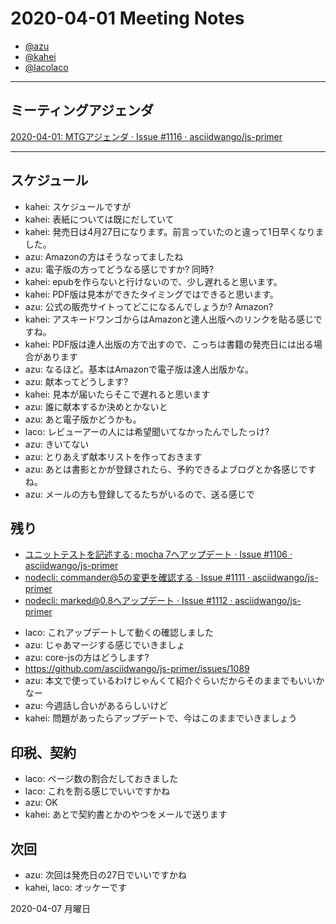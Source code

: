 # 2020-04-01 Meeting Notes

- [@azu](https://github.com/azu)
- [@kahei](https://github.com/kahei)
- [@lacolaco](https://github.com/lacolaco)

----

## ミーティングアジェンダ

[2020-04-01: MTGアジェンダ · Issue #1116 · asciidwango/js-primer](https://github.com/asciidwango/js-primer/issues/1116)

----

## スケジュール

- kahei: スケジュールですが
- kahei: 表紙については既にだしていて
- kahei: 発売日は4月27日になります。前言っていたのと違って1日早くなりました。
- azu: Amazonの方はそうなってましたね
- azu: 電子版の方ってどうなる感じですか? 同時?
- kahei: epubを作らないと行けないので、少し遅れると思います。
- kahei: PDF版は見本ができたタイミングではできると思います。
- azu: 公式の販売サイトってどこになるんでしょうか? Amazon?
- kahei: アスキードワンゴからはAmazonと達人出版へのリンクを貼る感じですね。
- kahei: PDF版は達人出版の方で出すので、こっちは書籍の発売日には出る場合があります
- azu: なるほど。基本はAmazonで電子版は達人出版かな。
- azu: 献本ってどうします?
- kahei: 見本が届いたらそこで遅れると思います
- azu: 誰に献本するか決めとかないと
- azu: あと電子版かどうかも。
- laco: レビューアーの人には希望聞いてなかったんでしたっけ?
- azu: きいてない
- azu: とりあえず献本リストを作っておきます
- azu: あとは書影とかが登録されたら、予約できるよブログとか各感じですね。
- azu: メールの方も登録してるたちがいるので、送る感じで

## 残り

* [ユニットテストを記述する: mocha 7へアップデート · Issue #1106 · asciidwango/js-primer](https://github.com/asciidwango/js-primer/issues/1106)
* [nodecli: commander@5の変更を確認する · Issue #1111 · asciidwango/js-primer](https://github.com/asciidwango/js-primer/issues/1111)
* [nodecli: marked@0.8へアップデート · Issue #1112 · asciidwango/js-primer](https://github.com/asciidwango/js-primer/issues/1112)
- laco: これアップデートして動くの確認しました
- azu: じゃあマージする感じでいきましょ
- azu: core-jsの方はどうします?
- https://github.com/asciidwango/js-primer/issues/1089
- azu: 本文で使っているわけじゃんくて紹介ぐらいだからそのままでもいいかなー
- azu: 今週話し合いがあるらしいけど
- kahei: 問題があったらアップデートで、今はこのままでいきましょう

## 印税、契約

- laco: ページ数の割合だしておきました
- laco: これを割る感じでいいですかね
- azu: OK
- kahei: あとで契約書とかのやつをメールで送ります

## 次回

- azu: 次回は発売日の27日でいいですかね
- kahei, laco: オッケーです

2020-04-07 月曜日
